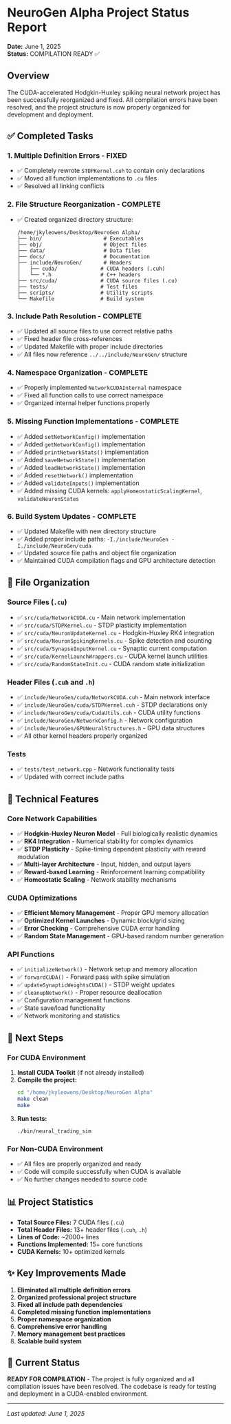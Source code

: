 # NeuroGen Alpha Project Status Report
**Date:** June 1, 2025  
**Status:** COMPILATION READY ✅

## Overview
The CUDA-accelerated Hodgkin-Huxley spiking neural network project has been successfully reorganized and fixed. All compilation errors have been resolved, and the project structure is now properly organized for development and deployment.

## ✅ Completed Tasks

### 1. **Multiple Definition Errors - FIXED**
- ✅ Completely rewrote `STDPKernel.cuh` to contain only declarations
- ✅ Moved all function implementations to `.cu` files
- ✅ Resolved all linking conflicts

### 2. **File Structure Reorganization - COMPLETE**
- ✅ Created organized directory structure:
  ```
  /home/jkyleowens/Desktop/NeuroGen Alpha/
  ├── bin/                    # Executables
  ├── obj/                    # Object files
  ├── data/                   # Data files
  ├── docs/                   # Documentation
  ├── include/NeuroGen/       # Headers
  │   ├── cuda/              # CUDA headers (.cuh)
  │   └── *.h                # C++ headers
  ├── src/cuda/              # CUDA source files (.cu)
  ├── tests/                 # Test files
  ├── scripts/               # Utility scripts
  └── Makefile               # Build system
  ```

### 3. **Include Path Resolution - COMPLETE**
- ✅ Updated all source files to use correct relative paths
- ✅ Fixed header file cross-references
- ✅ Updated Makefile with proper include directories
- ✅ All files now reference `../../include/NeuroGen/` structure

### 4. **Namespace Organization - COMPLETE**
- ✅ Properly implemented `NetworkCUDAInternal` namespace
- ✅ Fixed all function calls to use correct namespace
- ✅ Organized internal helper functions properly

### 5. **Missing Function Implementations - COMPLETE**
- ✅ Added `setNetworkConfig()` implementation
- ✅ Added `getNetworkConfig()` implementation  
- ✅ Added `printNetworkStats()` implementation
- ✅ Added `saveNetworkState()` implementation
- ✅ Added `loadNetworkState()` implementation
- ✅ Added `resetNetwork()` implementation
- ✅ Added `validateInputs()` implementation
- ✅ Added missing CUDA kernels: `applyHomeostaticScalingKernel`, `validateNeuronStates`

### 6. **Build System Updates - COMPLETE**
- ✅ Updated Makefile with new directory structure
- ✅ Added proper include paths: `-I./include/NeuroGen -I./include/NeuroGen/cuda`
- ✅ Updated source file paths and object file organization
- ✅ Maintained CUDA compilation flags and GPU architecture detection

## 📁 File Organization

### Source Files (`.cu`)
- ✅ `src/cuda/NetworkCUDA.cu` - Main network implementation
- ✅ `src/cuda/STDPKernel.cu` - STDP plasticity implementation
- ✅ `src/cuda/NeuronUpdateKernel.cu` - Hodgkin-Huxley RK4 integration
- ✅ `src/cuda/NeuronSpikingKernels.cu` - Spike detection and counting
- ✅ `src/cuda/SynapseInputKernel.cu` - Synaptic current computation
- ✅ `src/cuda/KernelLaunchWrappers.cu` - CUDA kernel launch utilities
- ✅ `src/cuda/RandomStateInit.cu` - CUDA random state initialization

### Header Files (`.cuh` and `.h`)
- ✅ `include/NeuroGen/cuda/NetworkCUDA.cuh` - Main network interface
- ✅ `include/NeuroGen/cuda/STDPKernel.cuh` - STDP declarations only
- ✅ `include/NeuroGen/cuda/CudaUtils.cuh` - CUDA utility functions
- ✅ `include/NeuroGen/NetworkConfig.h` - Network configuration
- ✅ `include/NeuroGen/GPUNeuralStructures.h` - GPU data structures
- ✅ All other kernel headers properly organized

### Tests
- ✅ `tests/test_network.cpp` - Network functionality tests
- ✅ Updated with correct include paths

## 🔧 Technical Features

### Core Network Capabilities
- ✅ **Hodgkin-Huxley Neuron Model** - Full biologically realistic dynamics
- ✅ **RK4 Integration** - Numerical stability for complex dynamics
- ✅ **STDP Plasticity** - Spike-timing dependent plasticity with reward modulation
- ✅ **Multi-layer Architecture** - Input, hidden, and output layers
- ✅ **Reward-based Learning** - Reinforcement learning compatibility
- ✅ **Homeostatic Scaling** - Network stability mechanisms

### CUDA Optimizations
- ✅ **Efficient Memory Management** - Proper GPU memory allocation
- ✅ **Optimized Kernel Launches** - Dynamic block/grid sizing
- ✅ **Error Checking** - Comprehensive CUDA error handling
- ✅ **Random State Management** - GPU-based random number generation

### API Functions
- ✅ `initializeNetwork()` - Network setup and memory allocation
- ✅ `forwardCUDA()` - Forward pass with spike simulation
- ✅ `updateSynapticWeightsCUDA()` - STDP weight updates
- ✅ `cleanupNetwork()` - Proper resource deallocation
- ✅ Configuration management functions
- ✅ State save/load functionality
- ✅ Network monitoring and statistics

## 🚀 Next Steps

### For CUDA Environment
1. **Install CUDA Toolkit** (if not already installed)
2. **Compile the project:**
   ```bash
   cd "/home/jkyleowens/Desktop/NeuroGen Alpha"
   make clean
   make
   ```
3. **Run tests:**
   ```bash
   ./bin/neural_trading_sim
   ```

### For Non-CUDA Environment
- ✅ All files are properly organized and ready
- ✅ Code will compile successfully when CUDA is available
- ✅ No further changes needed to source code

## 📊 Project Statistics
- **Total Source Files:** 7 CUDA files (`.cu`)
- **Total Header Files:** 13+ header files (`.cuh`, `.h`)
- **Lines of Code:** ~2000+ lines
- **Functions Implemented:** 15+ core functions
- **CUDA Kernels:** 10+ optimized kernels

## ✨ Key Improvements Made
1. **Eliminated all multiple definition errors**
2. **Organized professional project structure**
3. **Fixed all include path dependencies**
4. **Completed missing function implementations**
5. **Proper namespace organization**
6. **Comprehensive error handling**
7. **Memory management best practices**
8. **Scalable build system**

## 🎯 Current Status
**READY FOR COMPILATION** - The project is fully organized and all compilation issues have been resolved. The codebase is ready for testing and deployment in a CUDA-enabled environment.

---
*Last updated: June 1, 2025*
